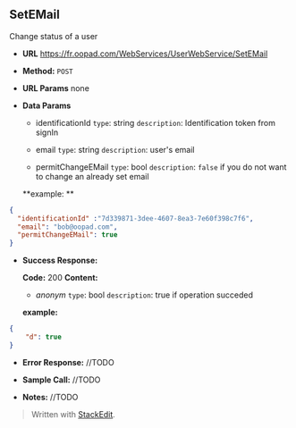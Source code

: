 **SetEMail**
----
   Change status of  a user

* **URL**
  https://fr.oopad.com/WebServices/UserWebService/SetEMail

* **Method:**
  `POST`
  
*  **URL Params**
	none

* **Data Params**

	- identificationId
		`type`: string
		`description`: Identification token from signIn

	- email
		`type`: string
		`description`: user's email

	- permitChangeEMail
		`type`: bool
		`description`: `false` if you do not want to change an already set email
	
	**example: **
```json
{
  "identificationId" :"7d339871-3dee-4607-8ea3-7e60f398c7f6",
  "email": "bob@oopad.com",
  "permitChangeEMail": true
}
```

* **Success Response:**
  
	**Code:** 200 
    **Content:** 

	- *anonym*
		`type`: bool
		`description`: true if operation succeded

	**example:**
```json
{
    "d": true
}
```
 
* **Error Response:**
//TODO

* **Sample Call:**
//TODO

* **Notes:**
//TODO

> Written with [StackEdit](https://stackedit.io/).